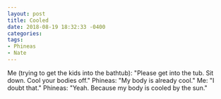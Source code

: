 ```yaml
---
layout: post
title: Cooled
date: 2018-08-19 18:32:33 -0400
categories:
tags:
- Phineas
- Nate
---
```


Me (trying to get the kids into the bathtub): "Please get into the tub. Sit down. Cool your bodies off."
Phineas: "My body is already cool."
Me: "I doubt that."
Phineas: "Yeah. Because my body is cooled by the sun."

